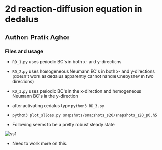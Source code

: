 # 2d reaction-diffusion equation in dedalus
## Author: Pratik Aghor


### Files and usage 
* ```RD_1.py``` uses periodic BC's in both x- and y-directions
* ```RD_2.py``` uses homogeneous Neumann BC's in both x- and y-directions (doesn't work as dedalus apparently cannot handle Chebyshev in two directions)
* ```RD_3.py``` uses periodic BC's in the x-direction and homogeneous Neumann BC's in the y-direction

* after activating dedalus type ```python3 RD_3.py```
* ```python3 plot_slices.py snapshots/snapshots_s20/snapshots_s20_p0.h5```
* Following seems to be a pretty robust steady state

![ss1]("write_001000.png")

* Need to work more on this. 
